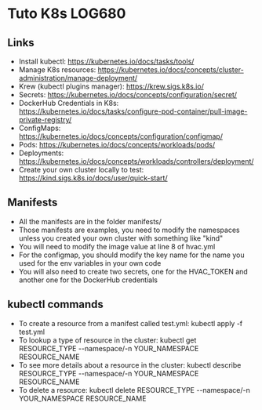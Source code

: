 # Tuto K8s LOG680

## Links
- Install kubectl: https://kubernetes.io/docs/tasks/tools/
- Manage K8s resources: https://kubernetes.io/docs/concepts/cluster-administration/manage-deployment/
- Krew (kubectl plugins manager): https://krew.sigs.k8s.io/
- Secrets: https://kubernetes.io/docs/concepts/configuration/secret/
- DockerHub Credentials in K8s: https://kubernetes.io/docs/tasks/configure-pod-container/pull-image-private-registry/
- ConfigMaps: https://kubernetes.io/docs/concepts/configuration/configmap/
- Pods: https://kubernetes.io/docs/concepts/workloads/pods/
- Deployments: https://kubernetes.io/docs/concepts/workloads/controllers/deployment/
- Create your own cluster locally to test: https://kind.sigs.k8s.io/docs/user/quick-start/

## Manifests
- All the manifests are in the folder manifests/
- Those manifests are examples, you need to modify the namespaces unless you created your own cluster with something like "kind" 
- You will need to modify the image value at line 8 of hvac.yml
- For the configmap, you should modify the key name for the name you used for the env variables in your own code
- You will also need to create two secrets, one for the HVAC_TOKEN and another one for the DockerHub credentials 

## kubectl commands
- To create a resource from a manifest called test.yml: kubectl apply -f test.yml
- To lookup a type of resource in the cluster: kubectl get RESOURCE_TYPE --namespace/-n YOUR_NAMESPACE RESOURCE_NAME
- To see more details about a resource in the cluster: kubectl describe RESOURCE_TYPE --namespace/-n YOUR_NAMESPACE RESOURCE_NAME
- To delete a resource: kubectl delete RESOURCE_TYPE --namespace/-n YOUR_NAMESPACE RESOURCE_NAME

